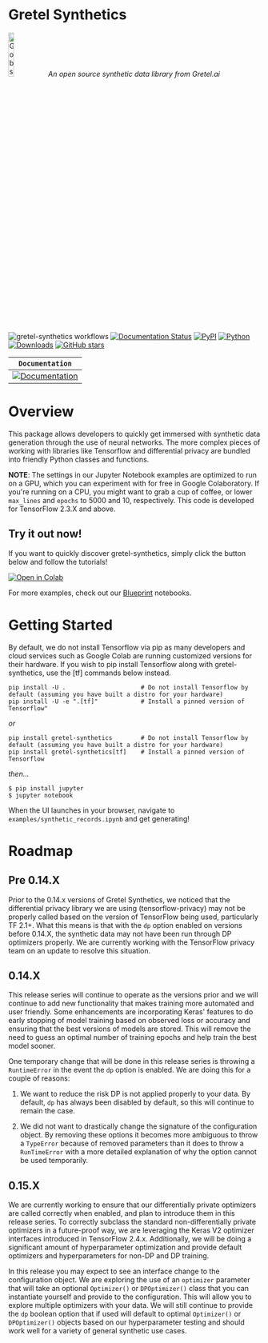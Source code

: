 # Gretel Synthetics
<p align="left">
<img width=15% src="https://gretel-public-website.s3.amazonaws.com/assets/gobs_the_cat_@1x.png" alt="Gobs the Gretel.ai cat" />
<i>An open source synthetic data library from Gretel.ai</i>
</p>


![gretel-synthetics workflows](https://github.com/gretelai/gretel-synthetics/workflows/gretel-synthetics%20workflows/badge.svg)
[![Documentation Status](https://readthedocs.org/projects/gretel-synthetics/badge/?version=stable)](https://gretel-synthetics.readthedocs.io/en/stable/?badge=stable)
[![PyPI](https://badge.fury.io/py/gretel-synthetics.svg)](https://badge.fury.io/py/gretel-synthetics)
[![Python](https://img.shields.io/pypi/pyversions/gretel-synthetics.svg)](https://github.com/gretelai/gretel-synthetics)
[![Downloads](https://pepy.tech/badge/gretel-synthetics)](https://pepy.tech/project/gretel-synthetics)
[![GitHub stars](https://img.shields.io/github/stars/gretelai/gretel-synthetics?style=social)](https://github.com/gretelai/gretel-synthetics)

**`Documentation`** |
------------------- |
[![Documentation](https://img.shields.io/badge/api-reference-blue.svg)](https://gretel-synthetics.readthedocs.io/en/stable/) |

# Overview

This package allows developers to quickly get immersed with synthetic data generation through the use of neural networks. The more complex pieces of working with libraries like Tensorflow and differential privacy are bundled into friendly Python classes and functions.


**NOTE**: The settings in our Jupyter Notebook examples are optimized to run on a GPU, which you can experiment with
for free in Google Colaboratory. If you're running on a CPU, you might want to grab a cup of coffee, 
or lower `max_lines` and `epochs` to 5000 and 10, respectively. This code is developed for TensorFlow 2.3.X and above.


## Try it out now!
If you want to quickly discover gretel-synthetics, simply click the button below and follow the tutorials!

[![Open in Colab](https://colab.research.google.com/assets/colab-badge.svg)](https://colab.research.google.com/github/gretelai/gretel-synthetics/blob/master/examples/synthetic_records.ipynb)

For more examples, check out our [Blueprint](https://github.com/gretelai/gretel-blueprints) notebooks.

# Getting Started

By default, we do not install Tensorflow via pip as many developers and cloud services such as Google Colab are
running customized versions for their hardware. If you wish to pip install Tensorflow along with gretel-synthetics,
use the [tf] commands below instead.

```
pip install -U .                     # Do not install Tensorflow by default (assuming you have built a distro for your hardware)
pip install -U -e ".[tf]"            # Install a pinned version of Tensorflow"
```

_or_

```
pip install gretel-synthetics        # Do not install Tensorflow by default (assuming you have built a distro for your hardware)
pip install gretel-synthetics[tf]    # Install a pinned version of Tensorflow
```

_then..._

```
$ pip install jupyter
$ jupyter notebook
```

When the UI launches in your browser, navigate to `examples/synthetic_records.ipynb` and get generating!



# Roadmap
 
## Pre 0.14.X
 
Prior to the 0.14.x versions of Gretel Synthetics, we noticed that the differential privacy library we are using (tensorflow-privacy) may not be properly called based on the version of TensorFlow being used, particularly TF 2.1+. What this means is that with the `dp` option enabled on versions before 0.14.X, the synthetic data may not have been run through DP optimizers properly. We are currently working with the TensorFlow privacy team on an update to resolve this situation.
 
## 0.14.X
 
This release series will continue to operate as the versions prior and we will continue to add new functionality that makes training more automated and user friendly. Some enhancements are incorporating Keras' features to do early stopping of model training based on observed loss or accuracy and ensuring that the best versions of models are stored.  This will remove the need to guess an optimal number of training epochs and help train the best model sooner.
 
One temporary change that will be done in this release series is throwing a `RuntimeError` in the event the `dp` option is enabled. We are doing this for a couple of reasons:
 
1) We want to reduce the risk DP is not applied properly to your data.  By default, `dp` has always been disabled by default, so this will continue to remain the case.
 
2) We did not want to drastically change the signature of the configuration object. By removing these options it becomes more ambiguous to throw a `TypeError` because of removed parameters than it does to throw a `RunTimeError` with a more detailed explanation of why the option cannot be used temporarily.
 
 
## 0.15.X
 
We are currently working to ensure that our differentially private optimizers are called correctly when enabled, and plan to introduce them in this release series. To correctly subclass the standard non-differentially private optimizers in a future-proof way, we are leveraging the Keras V2 optimizer interfaces introduced in TensorFlow 2.4.x. Additionally, we will be doing a significant amount of hyperparameter optimization and provide default optimizers and hyperparameters for non-DP and DP training. 

In this release you may expect to see an interface change to the configuration object. We are exploring the use of an `optimizer` parameter that will take an optional `Optimizer()` or `DPOptimizer()` class that you can instantiate yourself and provide to the configuration. This will allow you to explore multiple optimizers with your data. We will still continue to provide the `dp` boolean option that if used will default to optimal `Optimizer()` or `DPOptimizer()` objects based on our hyperparameter testing and should work well for a variety of general synthetic use cases.


